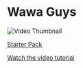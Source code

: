 # Wawa Guys

![Video Thumbnail](https://github.com/wass08/wawa-guys-final/assets/6551176/540fb381-4248-490c-80b1-c367ded0b037)

[Starter Pack](github.com/wass08/wawa-guys-starter)

[Watch the video tutorial](https://youtu.be/_yx2fh8KEak)
